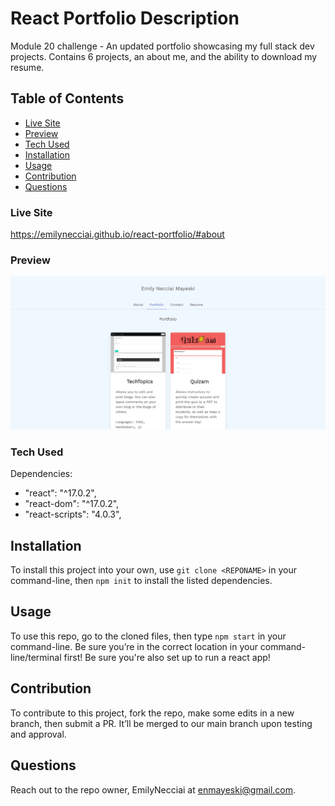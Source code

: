 # React Portfolio Description
Module 20 challenge - An updated portfolio showcasing my full stack dev projects. Contains 6 projects, an about me, and the ability to download my resume.

## Table of Contents
- [Live Site](#live-site)
- [Preview](#preview)
- [Tech Used](#tech-used)
- [Installation](#installation)
- [Usage](#usage)
- [Contribution](#contribution)
- [Questions](#questions)

### Live Site
https://emilynecciai.github.io/react-portfolio/#about


### Preview 

![Preview](https://github.com/EmilyNecciai/react-portfolio/blob/ffa8eaa153eb51f5eeebaf3b3742d24f228c2684/public/img/reactportfolioscreenshot.png)


### Tech Used

Dependencies: 
- "react": "^17.0.2",
- "react-dom": "^17.0.2",
- "react-scripts": "4.0.3",

## Installation 

To install this project into your own, use `git clone <REPONAME>` in your command-line, then `npm init` to install the listed dependencies.

## Usage 

To use this repo, go to the cloned files, then type `npm start` in your command-line. Be sure you’re in the correct location in your command-line/terminal first! Be sure you're also set up to run a react app!

## Contribution

To contribute to this project, fork the repo, make some edits in a new branch, then submit a PR. It’ll be merged to our main branch upon testing and approval.

## Questions
Reach out to the repo owner, EmilyNecciai at enmayeski@gmail.com.

